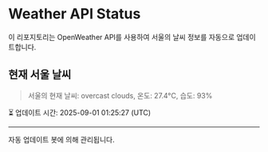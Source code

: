 
# Weather API Status

이 리포지토리는 OpenWeather API를 사용하여 서울의 날씨 정보를 자동으로 업데이트합니다.

## 현재 서울 날씨
> 서울의 현재 날씨: overcast clouds, 온도: 27.4°C, 습도: 93%

⏳ 업데이트 시간: 2025-09-01 01:25:27 (UTC)

---
자동 업데이트 봇에 의해 관리됩니다.
